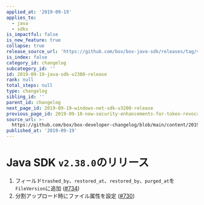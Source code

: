 ```yaml
---
applied_at: '2019-09-19'
applies_to:
  - java
  - sdks
is_impactful: false
is_new_feature: true
collapse: true
release_source_url: 'https://github.com/box/box-java-sdk/releases/tag/v2.38.0'
is_index: false
category_id: changelog
subcategory_id: ''
id: 2019-09-19-java-sdk-v2380-release
rank: null
total_steps: null
type: changelog
sibling_id: ''
parent_id: changelog
next_page_id: 2019-09-19-windows-net-sdk-v3200-release
previous_page_id: 2019-09-18-new-security-enhancements-for-token-revocation
source_url: >-
  https://github.com/box/box-developer-changelog/blob/main/content/2019/09-19-java-sdk-v2380-release.md
published_at: '2019-09-19'
---
```

# Java SDK `v2.38.0`のリリース

1. フィールド`trashed_by`、`restored_at`、`restored_by`、`purged_at`を`FileVersion`に追加 ([#734](https://github.com/box/box-java-sdk/pull/734))
2. 分割アップロード時にファイル属性を設定 ([#730](https://github.com/box/box-java-sdk/pull/730))
